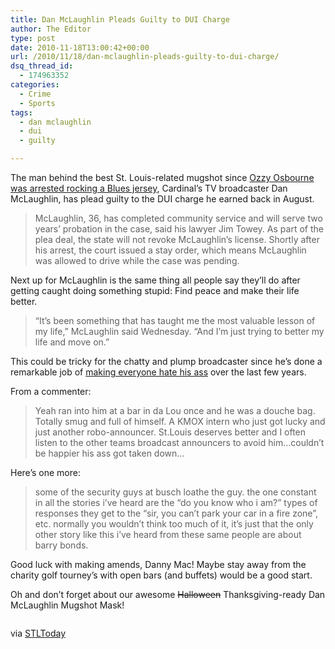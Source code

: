 ```yaml
---
title: Dan McLaughlin Pleads Guilty to DUI Charge
author: The Editor
type: post
date: 2010-11-18T13:00:42+00:00
url: /2010/11/18/dan-mclaughlin-pleads-guilty-to-dui-charge/
dsq_thread_id:
  - 174963352
categories:
  - Crime
  - Sports
tags:
  - dan mclaughlin
  - dui
  - guilty

---
```

<p style="text-align: left;">
  <a href="http://media.punchingkitty.com/wordpress/2010/08/4c6e9bfad45cb.image_.jpeg"><img class="alignright size-full wp-image-6369" title="Dan McLaughlin Mug Shot" src="http://media.punchingkitty.com/wordpress/2010/08/4c6e9bfad45cb.image_.jpeg?filter=resize&w=200" alt="" /></a>The man behind the best St. Louis-related mugshot since <a href="http://media.punchingkitty.com/public/0/2/18.jpeg?page=1" target="_blank">Ozzy Osbourne was arrested rocking a Blues jersey</a>, Cardinal&#8217;s TV broadcaster Dan McLaughlin, has plead guilty to the DUI charge he earned back in August.
</p>

> <p style="text-align: left;">
>   McLaughlin, 36, has completed community service and will serve two years&#8217; probation in the case, said his lawyer Jim Towey. As part of the plea deal, the state will not revoke McLaughlin&#8217;s license. Shortly after his arrest, the court issued a stay order, which means McLaughlin was allowed to drive while the case was pending.
> </p>

<p style="text-align: left;">
  Next up for McLaughlin is the same thing all people say they&#8217;ll do after getting caught doing something stupid: Find peace and make their life better.
</p>

> <p style="text-align: left;">
>   &#8220;It&#8217;s been something that has taught me the most valuable lesson of my life,&#8221; McLaughlin said Wednesday. &#8220;And I&#8217;m just trying to better my life and move on.&#8221;
> </p>

<p style="text-align: left;">
  This could be tricky for the chatty and plump broadcaster since he&#8217;s done a remarkable job of <a href="http://punchingkitty.com/2010/08/20/apparently-people-dont-like-dan-mclaughlin/" target="_blank">making everyone hate his ass</a> over the last few years.
</p>

<p style="text-align: left;">
  From a commenter:
</p>

> <p style="text-align: left;">
>   Yeah ran into him at a bar in da Lou once and he was a douche bag. Totally smug and full of himself. A KMOX intern who just got lucky and just another robo-announcer. St.Louis deserves better and I often listen to the other teams broadcast announcers to avoid him&#8230;couldn&#8217;t be happier his ass got taken down&#8230;
> </p>

<p style="text-align: left;">
  Here&#8217;s one more:
</p>

> <p style="text-align: left;">
>   some of the security guys at busch loathe the guy. the one constant in all the stories i&#8217;ve heard are the &#8220;do you know who i am?&#8221; types of responses they get to the &#8220;sir, you can&#8217;t park your car in a fire zone&#8221;, etc. normally you wouldn&#8217;t think too much of it, it&#8217;s just that the only other story like this i&#8217;ve heard from these same people are about barry bonds.
> </p>

<p style="text-align: left;">
  Good luck with making amends, Danny Mac! Maybe stay away from the charity golf tourney&#8217;s with open bars (and buffets) would be a good start.
</p>

<p style="text-align: left;">
  Oh and don&#8217;t forget about our awesome <span style="text-decoration: line-through;">Halloween</span> Thanksgiving-ready Dan McLaughlin Mugshot Mask!
</p>

<p style="text-align: center;">
  <a href="http://media.punchingkitty.com/wordpress/2010/10/danny_mac_mask.jpg"><img class="size-full wp-image-7586 aligncenter" title="danny_mac_mask" src="http://media.punchingkitty.com/wordpress/2010/10/danny_mac_mask.jpg?filter=resize&w=575" alt="" /></a>
</p>

<p style="text-align: left;">
  via <a href="http://www.stltoday.com/sports/baseball/professional/article_0f92cfb8-f252-11df-be26-00127992bc8b.html" target="_blank">STLToday</a>
</p>